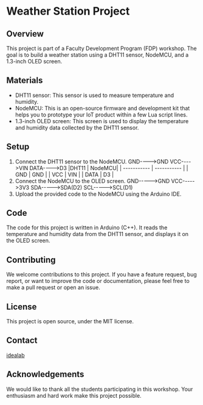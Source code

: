 # Weather Station Project

## Overview
This project is part of a Faculty Development Program (FDP) workshop. The goal is to build a weather station using a DHT11 sensor, NodeMCU, and a 1.3-inch OLED screen.

## Materials
- DHT11 sensor: This sensor is used to measure temperature and humidity.
- NodeMCU: This is an open-source firmware and development kit that helps you to prototype your IoT product within a few Lua script lines.
- 1.3-inch OLED screen: This screen is used to display the temperature and humidity data collected by the DHT11 sensor.

## Setup
1. Connect the DHT11 sensor to the NodeMCU.
        GND---->GND
        VCC---->VIN
        DATA---->D3
   |DHT11     | NodeMCU|
| ----------- | ----------- |
| GND   | GND    |
| VCC   | VIN     |
| DATA | D3    |
3. Connect the NodeMCU to the OLED screen.
        GND----->GND
        VCC----->3V3
        SDA----->SDA(D2)
        SCL----->SCL(D1)
4. Upload the provided code to the NodeMCU using the Arduino IDE.

## Code
The code for this project is written in Arduino (C++). It reads the temperature and humidity data from the DHT11 sensor, and displays it on the OLED screen.

## Contributing
We welcome contributions to this project. If you have a feature request, bug report, or want to improve the code or documentation, please feel free to make a pull request or open an issue.

## License
This project is open source, under the MIT license.

## Contact
[idealab](https://idealab.mec.ac.in/)

## Acknowledgements
We would like to thank all the students participating in this workshop. Your enthusiasm and hard work make this project possible.
